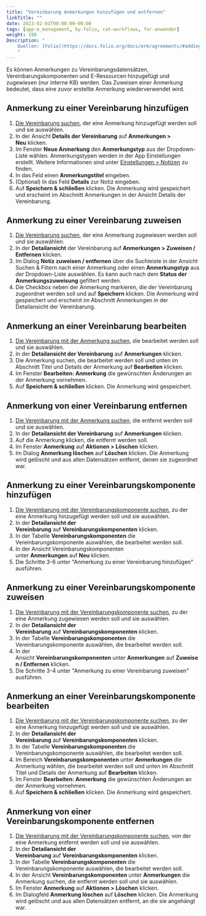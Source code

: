 ```yaml
---
title: "Vereinbarung Anmerkungen hinzufügen und entfernen"
linkTitle: ""
date: 2023-02-01T00:00:00-00:00
tags: [app-e_management, by-folio, cat-workflows, for-anwender]
weight: 190
Description: "
    Quellen: [Folio](https://docs.folio.org/docs/erm/agreements/#adding-and-removing-notes) & [GBV](https://info.gbv.de/pages/viewpage.action?pageId=845250613)
    "
---
```


Es können Anmerkungen zu Vereinbarungsdatensätzen, Vereinbarungskomponenten und E-Ressourcen hinzugefügt und zugewiesen (nur interne KB) werden. Das Zuweisen einer Anmerkung bedeutet, dass eine zuvor erstellte Anmerkung wiederverwendet wird.

## Anmerkung zu einer Vereinbarung hinzufügen

1.  [Die Vereinbarung suchen](https://info.gbv.de/display/FOLIOGBVEXTERN/Folio%3A+Vereinbarung+suchen), der eine Anmerkung hinzugefügt werden soll und sie auswählen.
2.  In der Ansicht **Details der Vereinbarung** auf **Anmerkungen > Neu** klicken.
3.  Im Fenster **Neue Anmerkung** den **Anmerkungstyp** aus der Dropdown-Liste wählen. Anmerkungstypen werden in der App Einstellungen erstellt. Weitere Informationen sind unter [Einstellungen > Notizen](https://info.gbv.de/pages/viewpage.action?pageId=844890132) zu finden.
4.  In das Feld einen **Anmerkungstitel** eingeben.
5.  (Optional) In das Feld **Details** zur Notiz eingeben.
6.  Auf **Speichern & schließen** klicken. Die Anmerkung wird gespeichert und erscheint im Abschnitt Anmerkungen in der Ansicht Details der Vereinbarung.

## Anmerkung zu einer Vereinbarung zuweisen

1.  [Die Vereinbarung suchen](https://info.gbv.de/display/FOLIOGBVEXTERN/Folio%3A+Vereinbarung+suchen), der eine Anmerkung zugewiesen werden soll und sie auswählen.
2.  In der **Detailansicht** der Vereinbarung auf **Anmerkungen > Zuweisen / Entfernen** klicken.
3.  Im Dialog **Notiz zuweisen / entfernen** über die Suchleiste in der Ansicht Suchen & Filtern nach einer Anmerkung oder einen **Anmerkungstyp** aus der Dropdown-Liste auswählen. Es kann auch nach dem **Status der Anmerkungszuweisung** gefiltert werden.
4.  Die Checkbox neben der Anmerkung markieren, die der Vereinbarung zugeordnet werden soll und auf **Speichern** klicken. Die Anmerkung wird gespeichert und erscheint im Abschnitt Anmerkungen in der Detailansicht der Vereinbarung.

## Anmerkung an einer Vereinbarung bearbeiten

1.  [Die Vereinbarung mit der Anmerkung suchen](https://info.gbv.de/display/FOLIOGBVEXTERN/Folio%3A+Vereinbarung+suchen), die bearbeitet werden soll und sie auswählen.
2.  In der **Detailansicht der Vereinbarung** auf **Anmerkungen** klicken.
3.  Die Anmerkung suchen, die bearbeitet werden soll und unten im Abschnitt Titel und Details der Anmerkung auf **Bearbeiten** klicken.
4.  Im Fenster **Bearbeiten: Anmerkung** die gewünschten Änderungen an der Anmerkung vornehmen.
5.  Auf **Speichern & schließen** klicken. Die Anmerkung wird gespeichert.

## Anmerkung von einer Vereinbarung entfernen

1.  [Die Vereinbarung mit der Anmerkung suchen](https://info.gbv.de/display/FOLIOGBVEXTERN/Folio%3A+Vereinbarung+suchen), die entfernt werden soll und sie auswählen.
2.  In der **Detailansicht der Vereinbarung** auf **Anmerkungen** klicken.
3.  Auf die Anmerkung klicken, die entfernt werden soll.
4.  Im Fenster **Anmerkung** auf **Aktionen > Löschen** klicken.
5.  Im Dialog **Anmerkung löschen** auf **Löschen** klicken. Die Anmerkung wird gelöscht und aus allen Datensätzen entfernt, denen sie zugeordnet war.

## Anmerkung zu einer Vereinbarungskomponente hinzufügen

1.  [Die Vereinbarung mit der Vereinbarungskomponente suchen](https://info.gbv.de/display/FOLIOGBVEXTERN/Folio%3A+Vereinbarung+suchen), zu der eine Anmerkung hinzugefügt werden soll und sie auswählen.
2.  In der **Detailansicht der Vereinbarung** auf **Vereinbarungskomponenten** klicken.
3.  In der Tabelle **Vereinbarungskomponenten** die Vereinbarungskomponente auswählen, die bearbeitet werden soll.
4.  In der Ansicht Vereinbarungskomponenten unter **Anmerkungen** auf **Neu** klicken.
5.  Die Schritte 3-6 unter "Anmerkung zu einer Vereinbarung hinzufügen" ausführen.

## Anmerkung zu einer Vereinbarungskomponente zuweisen

1.  [Die Vereinbarung mit der Vereinbarungskomponente suchen](https://info.gbv.de/display/FOLIOGBVEXTERN/Folio%3A+Vereinbarung+suchen), zu der eine Anmerkung zugewiesen werden soll und sie auswählen.
2.  In der **Detailansicht der Vereinbarung** auf **Vereinbarungskomponenten** klicken.
3.  In der Tabelle **Vereinbarungskomponenten** die Vereinbarungskomponente auswählen, die bearbeitet werden soll.
4.  In der Ansicht **Vereinbarungskomponenten** unter **Anmerkungen** auf **Zuweisen / Entfernen** klicken.
5.  Die Schritte 3-4 unter "Anmerkung zu einer Vereinbarung zuweisen" ausführen.

## Anmerkung an einer Vereinbarungskomponente bearbeiten

1.  [Die Vereinbarung mit der Vereinbarungskomponente suchen](https://info.gbv.de/display/FOLIOGBVEXTERN/Folio%3A+Vereinbarung+suchen), zu der eine Anmerkung hinzugefügt werden soll und sie auswählen.
2.  In der **Detailansicht der Vereinbarung** auf **Vereinbarungskomponenten** klicken.
3.  In der Tabelle **Vereinbarungskomponenten** die Vereinbarungskomponente auswählen, die bearbeitet werden soll.
4.  Im Bereich **Vereinbarungskomponenten** unter **Anmerkungen** die Anmerkung wählen, die bearbeitet werden soll und unten im Abschnitt Titel und Details der Anmerkung auf **Bearbeiten** klicken.
5.  Im Fenster **Bearbeiten: Anmerkung** die gewünschten Änderungen an der Anmerkung vornehmen.
6.  Auf **Speichern & schließen** klicken. Die Anmerkung wird gespeichert.

## Anmerkung von einer Vereinbarungskomponente entfernen

1.  [Die Vereinbarung mit der Vereinbarungskomponente suchen](https://info.gbv.de/display/FOLIOGBVEXTERN/Folio%3A+Vereinbarung+suchen), von der eine Anmerkung entfernt werden soll und sie auswählen.
2.  In der **Detailansicht der Vereinbarung** auf **Vereinbarungskomponenten** klicken.
3.  In der Tabelle **Vereinbarungskomponenten** die Vereinbarungskomponente auswählen, die bearbeitet werden soll.
4.  In der Ansicht **Vereinbarungskomponenten** unter **Anmerkungen** die Anmerkung suchen, die entfernt werden soll und sie auswählen.
5.  Im Fenster **Anmerkung** auf **Aktionen > Löschen** klicken.
6.  Im Dialogfeld **Anmerkung löschen** auf **Löschen** klicken. Die Anmerkung wird gelöscht und aus allen Datensätzen entfernt, an die sie angehängt war.
